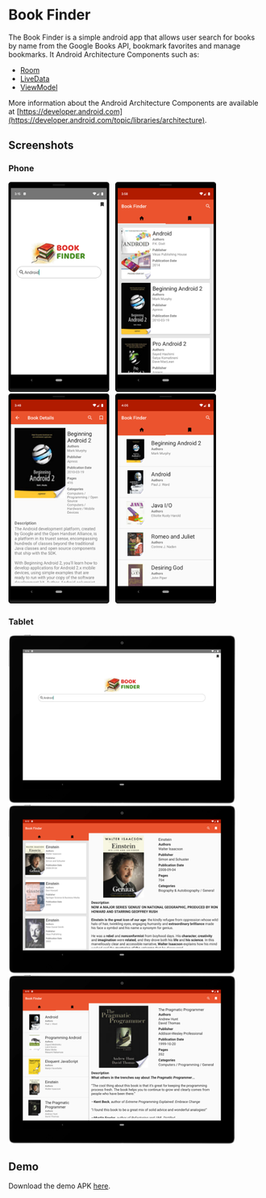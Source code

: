 # Book Finder

The Book Finder is a simple android app that allows user search for books by name from the Google 
Books API, bookmark favorites and manage bookmarks. It Android Architecture Components such as: 

* [Room](https://developer.android.com/topic/libraries/architecture/room)
* [LiveData](https://developer.android.com/topic/libraries/architecture/livedata)
* [ViewModel](https://developer.android.com/topic/libraries/architecture/viewmodel)

More information about the Android Architecture Components are available at [https://developer.android.com](https://developer.android.com/topic/libraries/architecture).

## Screenshots

### Phone
<img src="screenshot_1.png" width="200px" /> &nbsp; <img src="screenshot_2.png" width="200px" /> 
&nbsp; <img src="screenshot_3.png" width="200px" /> &nbsp; <img src="screenshot_4.png" width="200px" />

### Tablet
<img src="screenshot_5.png" width="450px" /> &nbsp; <img src="screenshot_6.png" width="450px" /> 
&nbsp; <img src="screenshot_7.png" width="450px" />


## Demo

Download the demo APK [here](book_finder.apk).